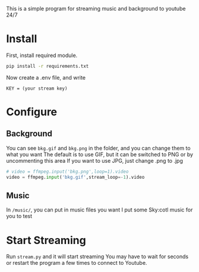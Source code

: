 This is a simple program for streaming music and background to youtube 24/7
# Install
First, install required module.
```bash
pip install -r requirements.txt
```
Now create a .env file, and write
```
KEY = (your stream key)
```

# Configure
## Background
You can see `bkg.gif` and `bkg.png` in the folder, and you can change them to what you want
The default is to use GIF, but it can be switched to PNG or by uncommenting this area
If you want to use JPG, just change .png to .jpg
```python
# video = ffmpeg.input('bkg.png',loop=1).video
video = ffmpeg.input('bkg.gif',stream_loop=-1).video
```
## Music
In `/music/`, you can put in music files you want
I put some Sky:cotl music for you to test

# Start Streaming
Run `stream.py` and it will start streaming
You may have to wait for seconds or restart the program a few times to connect to Youtube.
